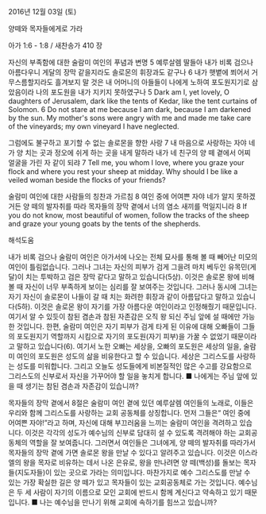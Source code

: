 2016년 12월 03일 (토)

양떼와 목자들에게로 가라



아가 1:6 - 1:8 / 새찬송가 410 장


자신의 부족함에 대한 술람미 여인의 푸념과 변명
5 예루살렘 딸들아 내가 비록 검으나 아름다우니 게달의 장막 같을지라도 솔로몬의 휘장과도 같구나 6 내가 햇볕에 쬐어서 거무스름할지라도 흘겨보지 말 것은 내 어머니의 아들들이 나에게 노하여 포도원지기로 삼았음이라 나의 포도원을 내가 지키지 못하였구나
5 Dark am I, yet lovely, O daughters of Jerusalem, dark like the tents of Kedar, like the tent curtains of Solomon. 6 Do not stare at me because I am dark, because I am darkened by the sun. My mother's sons were angry with me and made me take care of the vineyards; my own vineyard I have neglected. 



그럼에도 불구하고 포기할 수 없는 솔로몬을 향한 사랑
7 내 마음으로 사랑하는 자야 네가 양 치는 곳과 정오에 쉬게 하는 곳을 내게 말하라 내가 네 친구의 양 떼 곁에서 어찌 얼굴을 가린 자 같이 되랴
7 Tell me, you whom I love, where you graze your flock and where you rest your sheep at midday. Why should I be like a veiled woman beside the flocks of your friends? 

술람미 여인에 대한 사람들의 칭찬과 가르침
8 여인 중에 어여쁜 자야 네가 알지 못하겠거든 양 떼의 발자취를 따라 목자들의 장막 곁에서 너의 염소 새끼를 먹일지니라
8 If you do not know, most beautiful of women, follow the tracks of the sheep and graze your young goats by the tents of the shepherds.

해석도움





내가 비록 검으나 
술람미 여인은 아가서에 나오는 전체 묘사를 통해 볼 때 빼어난 미모의 여인이 틀림없습니다. 그러나 그녀는 자신의 피부가 검게 그을려 마치 베두인 유목민(게달)이 치는 투박하고 검은 장막 같다고 말하고 있습니다(5상). 이것은 솔로몬 왕에 비해볼 때 자신이 너무 부족하게 보이는 심리를 잘 보여주는 것입니다. 그러나 동시에 그녀는 자기 자신이 솔로몬이 나들이 갈 때 치는 화려한 휘장과 같이 아름답다고 말하고 있습니다(5하). 이것은 솔로몬 왕이 자기를 가장 아름다운 여인이라고 인정해줬기 때문입니다. 여기서 알 수 있듯이 참된 겸손과 참된 자존감은 오직 왕 되신 주님 앞에 설 때에만 가능한 것입니다. 한편, 술람미 여인은 자기 피부가 검게 타게 된 이유에 대해 오빠들이 그들의 포도원지기 역할까지 시킴으로 자기의 포도원(자기 피부)을 가꿀 수 없었기 때문이라고 말하고 있습니다(6). 여기서 노한 오빠는 세상을, 오빠의 포도원은 세상의 일을, 술람미 여인의 포도원은 성도의 삶을 비유한다고 할 수 있습니다. 세상은 그리스도를 사랑하는 성도를 미워합니다. 그리고 오늘도 성도들에게 비본질적인 많은 수고를 강요함으로 그리스도의 신부로서 자신을 가꾸어야 할 일을 놓치게 합니다.
■ 나에게는 주님 앞에 있을 때 생기는 참된 겸손과 자존감이 있습니까?

목자들의 장막 곁에서 
8절은 술람미 여인 곁에 있던 예루살렘 여인들의 노래로, 이들은 우리와 함께 그리스도를 사랑하는 교회 공동체를 상징합니다. 먼저 그들은“ 여인 중에 어여쁜 자야!”라고 하며, 자신에 대해 부끄러움을 느끼는 술람미 여인을 격려하고 있습니다. 이것은 각각의 성도가 예수님의 신부로 담대히 설 수 있도록 격려해야 하는 교회공동체의 역할을 잘 보여줍니다. 그러면서 여인들은 그녀에게, 양 떼의 발자취를 따라가서 목자들의 장막 곁에 가면 솔로몬 왕을 만날 수 있다고 알려주고 있습니다. 이것은 이스라엘의 왕을 목자로 비유하는 데서 나온 은유로, 왕을 만나려면 양 떼(백성)를 돌보는 목자들(지도자들)이 있는 곳으로 가라는 의미입니다. 마찬가지로 예수 그리스도를 만날 수 있는 가장 확실한 길은 양 떼가 있고 목자들이 있는 교회공동체로 가는 것입니다. 예수님은 두 세 사람이 자기의 이름으로 모인 교회에 반드시 함께 계신다고 약속하고 있기 때문입니다.
■ 나는 예수님을 만나기 위해 교회에 속하기를 힘쓰고 있습니까?